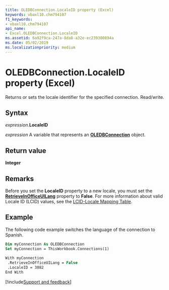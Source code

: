 ```yaml
---
title: OLEDBConnection.LocaleID property (Excel)
keywords: vbaxl10.chm794107
f1_keywords:
- vbaxl10.chm794107
api_name:
- Excel.OLEDBConnection.LocaleID
ms.assetid: 6a92f9ca-247a-8da8-a32e-ec239380894a
ms.date: 05/02/2019
ms.localizationpriority: medium
---
```



# OLEDBConnection.LocaleID property (Excel)

Returns or sets the locale identifier for the specified connection. Read/write.


## Syntax

_expression_.**LocaleID**

_expression_ A variable that represents an **[OLEDBConnection](Excel.OLEDBConnection.md)** object.


## Return value

**Integer**


## Remarks

Before you set the **LocaleID** property to a new locale, you must set the **[RetrieveInOfficeUILang](Excel.OLEDBConnection.RetrieveInOfficeUILang.md)** property to **False**. For more information about valid Locale ID (LCID) values, see the [LCID-Locale Mapping Table](/openspecs/windows_protocols/ms-adts/a29e5c28-9fb9-4c49-8e43-4b9b8e733a05).


## Example

The following code example switches the language of the connection to Spanish.

```vb
Dim myConnection As OLEDBConnection 
Set myConnection = ThisWorkbook.Connections(1) 
 
With myConnection 
 .RetrieveInOfficeUILang = False 
 .LocaleID = 3082 
End With
```




[!include[Support and feedback](~/includes/feedback-boilerplate.md)]